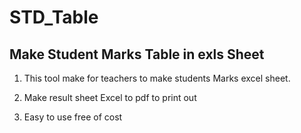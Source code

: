 # STD_Table

## Make Student Marks Table in exls Sheet 

1. This tool make for teachers to make students 
Marks excel sheet.

2. Make result sheet Excel to pdf to print out

3. Easy to use free of cost
